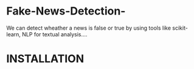 # Fake-News-Detection-
We can detect wheather a news is false or true by using tools like scikit-learn, NLP for textual analysis....




# INSTALLATION
